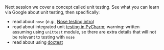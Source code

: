 Next session we cover a concept called unit testing. See what you can learn via
Google about unit testing, then specifically:

 - read about `nose` (*e.g.*, [Nose testing intro](http://ivory.idyll.org/articles/nose-intro.html))
 - read about integrated unit [testing in PyCharm](http://confluence.jetbrains.com/display/PYH/Creating+and+running+a+Python+unit+test);
 warning: written assuming using `unittest` module, so there are extra details that will
 not be relevant to testing with `nose`
 - read about using [doctest](http://pymotw.com/2/doctest/)
